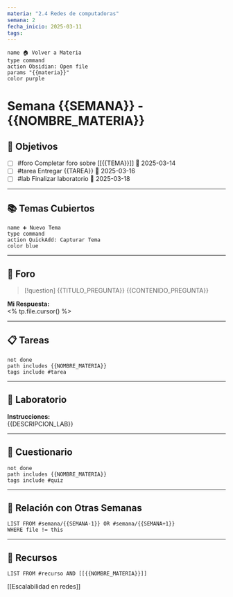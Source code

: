 ```yaml
---
materia: "2.4 Redes de computadoras"
semana: 2
fecha_inicio: 2025-03-11
tags:
---
```


```button
name 🏠 Volver a Materia
type command
action Obsidian: Open file
params "{{materia}}"
color purple
```

# Semana {{SEMANA}} - {{NOMBRE_MATERIA}}

## 🎯 **Objetivos**
- [ ] #foro Completar foro sobre [[{{TEMA}}]] 📅 2025-03-14
- [ ] #tarea Entregar {{TAREA}} 📅 2025-03-16
- [ ] #lab Finalizar laboratorio 📅 2025-03-18

---

## 📚 **Temas Cubiertos**
```button
name ➕ Nuevo Tema
type command
action QuickAdd: Capturar Tema
color blue
```


---

## 💬 **Foro**
> [!question] {{TITULO_PREGUNTA}}
> {{CONTENIDO_PREGUNTA}}

**Mi Respuesta:**  
<% tp.file.cursor() %>

---

## 📋 **Tareas**
```tasks
not done
path includes {{NOMBRE_MATERIA}}
tags include #tarea
```

---

## 🧪 **Laboratorio**
**Instrucciones:**  
{{DESCRIPCION_LAB}}


---

## 📝 **Cuestionario**
```tasks
not done
path includes {{NOMBRE_MATERIA}}
tags include #quiz
```

---

## 🔗 **Relación con Otras Semanas**
```dataview
LIST FROM #semana/{{SEMANA-1}} OR #semana/{{SEMANA+1}}
WHERE file != this
```

---

## 📌 **Recursos**
```dataview
LIST FROM #recurso AND [[{{NOMBRE_MATERIA}}]]
```

[[Escalabilidad en redes]]